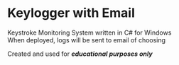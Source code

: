 # Keylogger with Email

Keystroke Monitoring System written in C# for Windows  
When deployed, logs will be sent to email of choosing  

Created and used for _**educational purposes only**_
